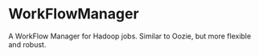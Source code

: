 # WorkFlowManager
A WorkFlow Manager for Hadoop jobs. Similar to Oozie, but more flexible and robust. 
